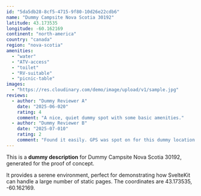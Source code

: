 ```yaml
---
id: "5da5db28-8cf5-4715-9f80-10d26e22cdb6"
name: "Dummy Campsite Nova Scotia 30192"
latitude: 43.173535
longitude: -60.162169
continent: "north-america"
country: "canada"
region: "nova-scotia"
amenities:
  - "water"
  - "ATV-access"
  - "toilet"
  - "RV-suitable"
  - "picnic-table"
images:
  - "https://res.cloudinary.com/demo/image/upload/v1/sample.jpg"
reviews:
  - author: "Dummy Reviewer A"
    date: "2025-06-020"
    rating: 4
    comment: "A nice, quiet dummy spot with some basic amenities."
  - author: "Dummy Reviewer B"
    date: "2025-07-010"
    rating: 2
    comment: "Found it easily. GPS was spot on for this dummy location."
---
```


This is a **dummy description** for Dummy Campsite Nova Scotia 30192, generated for the proof of concept.

It provides a serene environment, perfect for demonstrating how SvelteKit can handle a large number of static pages. The coordinates are 43.173535, -60.162169.
